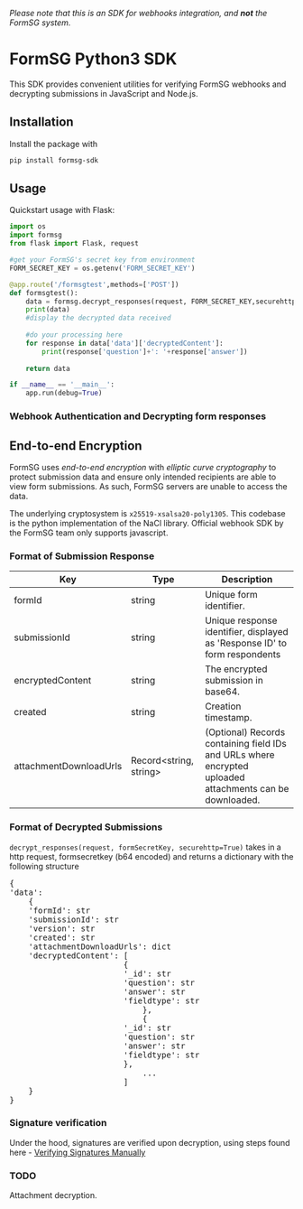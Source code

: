 _Please note that this is an SDK for webhooks integration, and_ **_not_** _the FormSG system._

# FormSG Python3 SDK

This SDK provides convenient utilities for verifying FormSG webhooks and decrypting submissions in JavaScript and Node.js.

## Installation
Install the package with

```bash
pip install formsg-sdk
```

## Usage
Quickstart usage with Flask:

```python
import os
import formsg
from flask import Flask, request

#get your FormSG's secret key from environment
FORM_SECRET_KEY = os.getenv('FORM_SECRET_KEY')

@app.route('/formsgtest',methods=['POST'])
def formsgtest():
    data = formsg.decrypt_responses(request, FORM_SECRET_KEY,securehttp=True)
    print(data)
	#display the decrypted data received
	
	#do your processing here
	for response in data['data']['decryptedContent']:
        print(response['question']+': '+response['answer'])
        
    return data

if __name__ == '__main__':
    app.run(debug=True)
```

### Webhook Authentication and Decrypting form responses

## End-to-end Encryption

FormSG uses _end-to-end encryption_ with _elliptic curve cryptography_ to protect submission data and ensure only intended recipients are able to view form submissions. As such, FormSG servers are unable to access the data.

The underlying cryptosystem is `x25519-xsalsa20-poly1305`. This codebase is the python implementation of the NaCl library. Official webhook SDK by the FormSG team only supports javascript.

### Format of Submission Response

| Key                    | Type                   | Description                                                                                              |
| ---------------------- | ---------------------- | -------------------------------------------------------------------------------------------------------- |
| formId                 | string                 | Unique form identifier.                                                                                  |
| submissionId           | string                 | Unique response identifier, displayed as 'Response ID' to form respondents                               |
| encryptedContent       | string                 | The encrypted submission in base64.                                                                      |
| created                | string                 | Creation timestamp.                                                                                      |
| attachmentDownloadUrls | Record<string, string> | (Optional) Records containing field IDs and URLs where encrypted uploaded attachments can be downloaded. |

### Format of Decrypted Submissions

`decrypt_responses(request, formSecretKey, securehttp=True)`
takes in a http request, formsecretkey (b64 encoded) and returns a dictionary with the following structure

<pre>
{
'data': 
    {
    'formId': str
    'submissionId': str
    'version': str
    'created': str
    'attachmentDownloadUrls': dict
    'decryptedContent': [   
                        {
                        '_id': str
                        'question': str
                        'answer': str
                        'fieldtype': str
                            },
                            {
                        '_id': str
                        'question': str
                        'answer': str
                        'fieldtype': str
                        },
                            ...
                        ]
    }
}
</pre>

### Signature verification

Under the hood, signatures are verified upon decryption, using steps found here - [Verifying Signatures Manually](https://github.com/opengovsg/formsg-javascript-sdk#verifying-signatures-manually)

### TODO
Attachment decryption.
